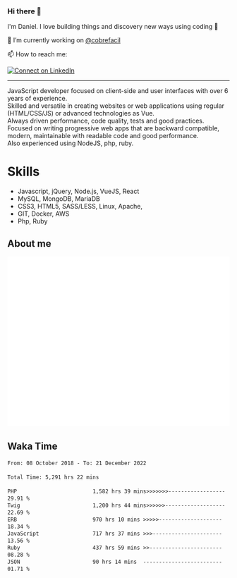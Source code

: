 ### Hi there 👋

I'm Daniel. I love building things and discovery new ways using coding :raised_hands: 

🔭 I’m currently working on [@cobrefacil](https://www.cobrefacil.com.br/)

📫 How to reach me:

[![Connect on LinkedIn](https://img.shields.io/badge/--linkedin?label=LinkedIn&logo=LinkedIn&style=social)](https://www.linkedin.com/in/daniel-cerverizzo/)

---

JavaScript developer focused on client-side and user interfaces with over 6 years of experience.  
Skilled and versatile in creating websites or web applications using regular (HTML/CSS/JS) or advanced technologies as Vue.  
Always driven performance, code quality, tests and good practices.  
 Focused on writing progressive web apps that are backward compatible, modern, maintainable with readable code and good performance.  
Also experienced using NodeJS, php, ruby. 


# Skills

 - Javascript, jQuery, Node.js, VueJS, React
 - MySQL, MongoDB, MariaDB    
 - CSS3, HTML5, SASS/LESS,  Linux, Apache,
 - GIT, Docker, AWS
 - Php, Ruby

## About me

![Metrics](/github-metrics.svg)

## Waka Time

<!--START_SECTION:waka-->

```text
From: 08 October 2018 - To: 21 December 2022

Total Time: 5,291 hrs 22 mins

PHP                        1,582 hrs 39 mins>>>>>>>------------------   29.91 %
Twig                       1,200 hrs 44 mins>>>>>>-------------------   22.69 %
ERB                        970 hrs 10 mins >>>>>--------------------   18.34 %
JavaScript                 717 hrs 37 mins >>>----------------------   13.56 %
Ruby                       437 hrs 59 mins >>-----------------------   08.28 %
JSON                       90 hrs 14 mins  -------------------------   01.71 %
```

<!--END_SECTION:waka-->

